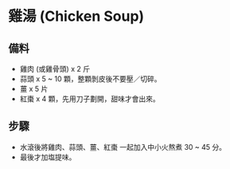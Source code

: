 # 雞湯 (Chicken Soup)

## 備料

 * 雞肉 (或雞骨頭) x 2 斤
 * 蒜頭 x 5 ~ 10 顆，整顆剝皮後不要壓／切碎。
 * 薑 x 5 片
 * 紅棗 x 4 顆，先用刀子劃開，甜味才會出來。

## 步驟

 * 水滾後將雞肉、蒜頭、薑、紅棗 一起加入中小火熬煮 30 ~ 45 分。
 * 最後才加塩提味。

